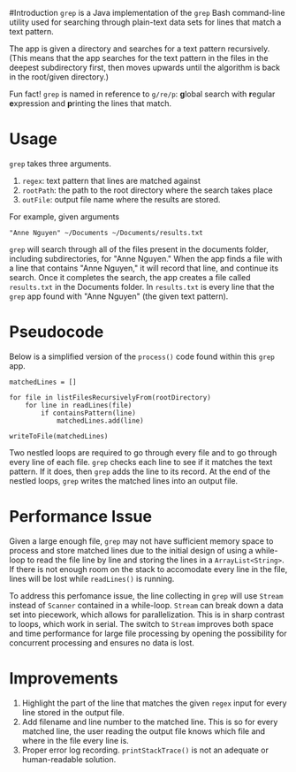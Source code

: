 #Introduction
`grep` is a Java implementation of the `grep` Bash command-line utility used for searching through plain-text data sets for lines that match a text pattern.

The app is given a directory and searches for a text pattern recursively. (This means that the app searches for the text pattern in the files in the deepest subdirectory first, then moves upwards until the algorithm is back in the root/given directory.)

Fun fact! `grep` is named in reference to `g/re/p`: **g**lobal search with **r**egular **e**xpression and **p**rinting the lines that match.

# Usage
`grep` takes three arguments.
1. `regex`: text pattern that lines are matched against
2. `rootPath`: the path to the root directory where the search takes place
3. `outFile`: output file name where the results are stored.

For example, given arguments 

```"Anne Nguyen" ~/Documents ~/Documents/results.txt```

`grep` will search through all of the files present in the documents folder, including subdirectories, for "Anne Nguyen." When the app finds a file with a line that contains "Anne Nguyen," it will record that line, and continue its search. Once it completes the search, the app creates a file called `results.txt` in the Documents folder. In `results.txt` is every line that the `grep` app found with "Anne Nguyen" (the given text pattern).

# Pseudocode
Below is a simplified version of the `process()` code found within this `grep` app.

```
matchedLines = []

for file in listFilesRecursivelyFrom(rootDirectory)
    for line in readLines(file)
        if containsPattern(line)
            matchedLines.add(line)

writeToFile(matchedLines)
```

Two nestled loops are required to go through every file and to go through every line of each file. `grep` checks each line to see if it matches the text pattern. If it does, then `grep` adds the line to its record. At the end of the nestled loops, `grep` writes the matched lines into an output file.

# Performance Issue
Given a large enough file, `grep` may not have sufficient memory space to process and store matched lines due to the initial design of using a while-loop to read the file line by line and storing the lines in a `ArrayList<String>`. If there is not enough room on the stack to accomodate every line in the file, lines will be lost while `readLines()` is running. 

To address this perfomance issue, the line collecting in `grep` will use `Stream` instead of `Scanner` contained in a while-loop. `Stream` can break down a data set into piecework, which allows for parallelization. This is in sharp contrast to loops, which work in serial. The switch to `Stream` improves both space and time performance for large file processing by opening the possibility for concurrent processing and ensures no data is lost. 

# Improvements
1. Highlight the part of the line that matches the given `regex` input for every line stored in the output file.
2. Add filename and line number to the matched line. This is so for every matched line, the user reading the output file knows which file and where in the file every line is.
3. Proper error log recording. `printStackTrace()` is not an adequate or human-readable solution.